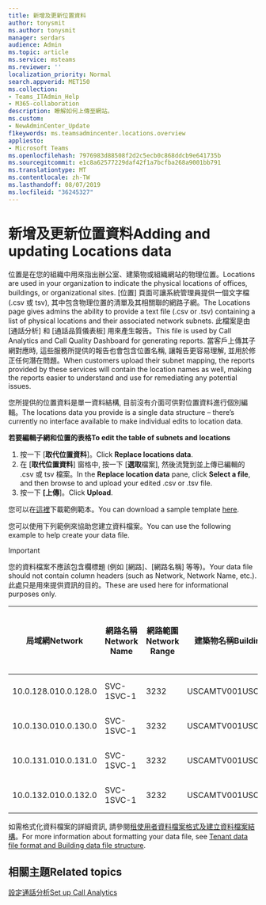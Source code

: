 ```yaml
---
title: 新增及更新位置資料
author: tonysmit
ms.author: tonysmit
manager: serdars
audience: Admin
ms.topic: article
ms.service: msteams
ms.reviewer: ''
localization_priority: Normal
search.appverid: MET150
ms.collection:
- Teams_ITAdmin_Help
- M365-collaboration
description: 瞭解如何上傳至網站。
ms.custom:
- NewAdminCenter_Update
f1keywords: ms.teamsadmincenter.locations.overview
appliesto:
- Microsoft Teams
ms.openlocfilehash: 7976983d88508f2d2c5ecb0c868ddcb9e641735b
ms.sourcegitcommit: e1c8a62577229daf42f1a7bcfba268a9001bb791
ms.translationtype: MT
ms.contentlocale: zh-TW
ms.lasthandoff: 08/07/2019
ms.locfileid: "36245327"
---
```

<a name="adding-and-updating-locations-data"></a><span data-ttu-id="cf87b-103">新增及更新位置資料</span><span class="sxs-lookup"><span data-stu-id="cf87b-103">Adding and updating Locations data</span></span>
============================

<span data-ttu-id="cf87b-104">位置是在您的組織中用來指出辦公室、建築物或組織網站的物理位置。</span><span class="sxs-lookup"><span data-stu-id="cf87b-104">Locations are used in your organization to indicate the physical locations of offices, buildings, or organizational sites.</span></span> <span data-ttu-id="cf87b-105">[位置] 頁面可讓系統管理員提供一個文字檔 (.csv 或 tsv), 其中包含物理位置的清單及其相關聯的網路子網。</span><span class="sxs-lookup"><span data-stu-id="cf87b-105">The Locations page gives admins the ability to provide a text file (.csv or .tsv) containing a list of physical locations and their associated network subnets.</span></span> <span data-ttu-id="cf87b-106">此檔案是由 [通話分析] 和 [通話品質儀表板] 用來產生報告。</span><span class="sxs-lookup"><span data-stu-id="cf87b-106">This file is used by Call Analytics and Call Quality Dashboard for generating reports.</span></span> <span data-ttu-id="cf87b-107">當客戶上傳其子網對應時, 這些服務所提供的報告也會包含位置名稱, 讓報告更容易理解, 並用於修正任何潛在問題。</span><span class="sxs-lookup"><span data-stu-id="cf87b-107">When customers upload their subnet mapping, the reports provided by these services will contain the location names as well, making the reports easier to understand and use for remediating any potential issues.</span></span>

<span data-ttu-id="cf87b-108">您所提供的位置資料是單一資料結構, 目前沒有介面可供對位置資料進行個別編輯。</span><span class="sxs-lookup"><span data-stu-id="cf87b-108">The locations data you provide is a single data structure – there’s currently no interface available to make individual edits to location data.</span></span> 

<span data-ttu-id="cf87b-109">**若要編輯子網和位置的表格**</span><span class="sxs-lookup"><span data-stu-id="cf87b-109">**To edit the table of subnets and locations**</span></span>

1. <span data-ttu-id="cf87b-110">按一下 [**取代位置資料**]。</span><span class="sxs-lookup"><span data-stu-id="cf87b-110">Click **Replace locations data**.</span></span>
2. <span data-ttu-id="cf87b-111">在 [**取代位置資料**] 窗格中, 按一下 [**選取**檔案], 然後流覽到並上傳已編輯的 .csv 或 tsv 檔案。</span><span class="sxs-lookup"><span data-stu-id="cf87b-111">In the **Replace location data** pane, click **Select a file**, and then browse to and upload your edited .csv or .tsv file.</span></span> 
3. <span data-ttu-id="cf87b-112">按一下 **[上傳**]。</span><span class="sxs-lookup"><span data-stu-id="cf87b-112">Click **Upload**.</span></span> 


<span data-ttu-id="cf87b-113">您可以在[這裡](https://github.com/MicrosoftDocs/OfficeDocs-SkypeForBusiness/blob/live/Teams/downloads/locations-template.zip?raw=true)下載範例範本。</span><span class="sxs-lookup"><span data-stu-id="cf87b-113">You can download a sample template [here](https://github.com/MicrosoftDocs/OfficeDocs-SkypeForBusiness/blob/live/Teams/downloads/locations-template.zip?raw=true).</span></span>

<span data-ttu-id="cf87b-114">您可以使用下列範例來協助您建立資料檔案。</span><span class="sxs-lookup"><span data-stu-id="cf87b-114">You can use the following example to help create your data file.</span></span> 

> [!IMPORTANT]
> <span data-ttu-id="cf87b-115">您的資料檔案不應該包含欄標題 (例如 [網路]、[網路名稱] 等等)。</span><span class="sxs-lookup"><span data-stu-id="cf87b-115">Your data file should not contain column headers (such as Network, Network Name, etc.).</span></span> <span data-ttu-id="cf87b-116">此處只是用來提供資訊的目的。</span><span class="sxs-lookup"><span data-stu-id="cf87b-116">These are used here for informational purposes only.</span></span> </br>

|<span data-ttu-id="cf87b-117">局域網</span><span class="sxs-lookup"><span data-stu-id="cf87b-117">Network</span></span>|<span data-ttu-id="cf87b-118">網路名稱</span><span class="sxs-lookup"><span data-stu-id="cf87b-118">Network Name</span></span>|<span data-ttu-id="cf87b-119">網路範圍</span><span class="sxs-lookup"><span data-stu-id="cf87b-119">Network Range</span></span>|<span data-ttu-id="cf87b-120">建築物名稱</span><span class="sxs-lookup"><span data-stu-id="cf87b-120">Building Name</span></span>|<span data-ttu-id="cf87b-121">擁有權類型</span><span class="sxs-lookup"><span data-stu-id="cf87b-121">Ownership Type</span></span>|<span data-ttu-id="cf87b-122">建築物類型</span><span class="sxs-lookup"><span data-stu-id="cf87b-122">Building Type</span></span>|<span data-ttu-id="cf87b-123">建立 Office 類型</span><span class="sxs-lookup"><span data-stu-id="cf87b-123">Building Office Type</span></span>|<span data-ttu-id="cf87b-124">座</span><span class="sxs-lookup"><span data-stu-id="cf87b-124">City</span></span>|<span data-ttu-id="cf87b-125">郵遞區號</span><span class="sxs-lookup"><span data-stu-id="cf87b-125">Zip Code</span></span>|<span data-ttu-id="cf87b-126">國家</span><span class="sxs-lookup"><span data-stu-id="cf87b-126">Country</span></span>|<span data-ttu-id="cf87b-127">市</span><span class="sxs-lookup"><span data-stu-id="cf87b-127">State</span></span>|<span data-ttu-id="cf87b-128">國家</span><span class="sxs-lookup"><span data-stu-id="cf87b-128">Region</span></span>|<span data-ttu-id="cf87b-129">在 Corp 內</span><span class="sxs-lookup"><span data-stu-id="cf87b-129">Inside Corp</span></span>|<span data-ttu-id="cf87b-130">快速路線</span><span class="sxs-lookup"><span data-stu-id="cf87b-130">Express Route</span></span>|
|-|-|-|-|-|-|-|-|-|-|-|-|-|-|
|<span data-ttu-id="cf87b-131">10.0.128.0</span><span class="sxs-lookup"><span data-stu-id="cf87b-131">10.0.128.0</span></span> |<span data-ttu-id="cf87b-132">SVC-1</span><span class="sxs-lookup"><span data-stu-id="cf87b-132">SVC-1</span></span>|<span data-ttu-id="cf87b-133">32</span><span class="sxs-lookup"><span data-stu-id="cf87b-133">32</span></span>|<span data-ttu-id="cf87b-134">USCAMTV001</span><span class="sxs-lookup"><span data-stu-id="cf87b-134">USCAMTV001</span></span>|<span data-ttu-id="cf87b-135">Contoso 租賃 RE&F</span><span class="sxs-lookup"><span data-stu-id="cf87b-135">Contoso Leased RE&F</span></span>|<span data-ttu-id="cf87b-136">辦事處</span><span class="sxs-lookup"><span data-stu-id="cf87b-136">Office</span></span>|<span data-ttu-id="cf87b-137">重新&F</span><span class="sxs-lookup"><span data-stu-id="cf87b-137">RE&F</span></span>|<span data-ttu-id="cf87b-138">山地視圖</span><span class="sxs-lookup"><span data-stu-id="cf87b-138">Mountain View</span></span>|<span data-ttu-id="cf87b-139">94043</span><span class="sxs-lookup"><span data-stu-id="cf87b-139">94043</span></span>|<span data-ttu-id="cf87b-140">一下</span><span class="sxs-lookup"><span data-stu-id="cf87b-140">US</span></span>|<span data-ttu-id="cf87b-141">頒發</span><span class="sxs-lookup"><span data-stu-id="cf87b-141">CA</span></span>|<span data-ttu-id="cf87b-142">一下</span><span class="sxs-lookup"><span data-stu-id="cf87b-142">US</span></span>|<span data-ttu-id="cf87b-143">sr-1</span><span class="sxs-lookup"><span data-stu-id="cf87b-143">1</span></span>|<span data-ttu-id="cf87b-144">sr-1</span><span class="sxs-lookup"><span data-stu-id="cf87b-144">1</span></span>|
|<span data-ttu-id="cf87b-145">10.0.130.0</span><span class="sxs-lookup"><span data-stu-id="cf87b-145">10.0.130.0</span></span> |<span data-ttu-id="cf87b-146">SVC-1</span><span class="sxs-lookup"><span data-stu-id="cf87b-146">SVC-1</span></span>|<span data-ttu-id="cf87b-147">32</span><span class="sxs-lookup"><span data-stu-id="cf87b-147">32</span></span>|<span data-ttu-id="cf87b-148">USCAMTV001</span><span class="sxs-lookup"><span data-stu-id="cf87b-148">USCAMTV001</span></span>|<span data-ttu-id="cf87b-149">Contoso 租賃 RE&F</span><span class="sxs-lookup"><span data-stu-id="cf87b-149">Contoso Leased RE&F</span></span>|<span data-ttu-id="cf87b-150">辦事處</span><span class="sxs-lookup"><span data-stu-id="cf87b-150">Office</span></span>|<span data-ttu-id="cf87b-151">重新&F</span><span class="sxs-lookup"><span data-stu-id="cf87b-151">RE&F</span></span>|<span data-ttu-id="cf87b-152">山地視圖</span><span class="sxs-lookup"><span data-stu-id="cf87b-152">Mountain View</span></span>|<span data-ttu-id="cf87b-153">94043</span><span class="sxs-lookup"><span data-stu-id="cf87b-153">94043</span></span>|<span data-ttu-id="cf87b-154">一下</span><span class="sxs-lookup"><span data-stu-id="cf87b-154">US</span></span>|<span data-ttu-id="cf87b-155">頒發</span><span class="sxs-lookup"><span data-stu-id="cf87b-155">CA</span></span>|<span data-ttu-id="cf87b-156">一下</span><span class="sxs-lookup"><span data-stu-id="cf87b-156">US</span></span>|<span data-ttu-id="cf87b-157">sr-1</span><span class="sxs-lookup"><span data-stu-id="cf87b-157">1</span></span>|<span data-ttu-id="cf87b-158">sr-1</span><span class="sxs-lookup"><span data-stu-id="cf87b-158">1</span></span>|
|<span data-ttu-id="cf87b-159">10.0.131.0</span><span class="sxs-lookup"><span data-stu-id="cf87b-159">10.0.131.0</span></span> |<span data-ttu-id="cf87b-160">SVC-1</span><span class="sxs-lookup"><span data-stu-id="cf87b-160">SVC-1</span></span>|<span data-ttu-id="cf87b-161">32</span><span class="sxs-lookup"><span data-stu-id="cf87b-161">32</span></span>|<span data-ttu-id="cf87b-162">USCAMTV001</span><span class="sxs-lookup"><span data-stu-id="cf87b-162">USCAMTV001</span></span>|<span data-ttu-id="cf87b-163">Contoso 租賃 RE&F</span><span class="sxs-lookup"><span data-stu-id="cf87b-163">Contoso Leased RE&F</span></span>|<span data-ttu-id="cf87b-164">辦事處</span><span class="sxs-lookup"><span data-stu-id="cf87b-164">Office</span></span>|<span data-ttu-id="cf87b-165">重新&F</span><span class="sxs-lookup"><span data-stu-id="cf87b-165">RE&F</span></span>|<span data-ttu-id="cf87b-166">山地視圖</span><span class="sxs-lookup"><span data-stu-id="cf87b-166">Mountain View</span></span>|<span data-ttu-id="cf87b-167">94043</span><span class="sxs-lookup"><span data-stu-id="cf87b-167">94043</span></span>|<span data-ttu-id="cf87b-168">一下</span><span class="sxs-lookup"><span data-stu-id="cf87b-168">US</span></span>|<span data-ttu-id="cf87b-169">頒發</span><span class="sxs-lookup"><span data-stu-id="cf87b-169">CA</span></span>|<span data-ttu-id="cf87b-170">一下</span><span class="sxs-lookup"><span data-stu-id="cf87b-170">US</span></span>|<span data-ttu-id="cf87b-171">sr-1</span><span class="sxs-lookup"><span data-stu-id="cf87b-171">1</span></span>|<span data-ttu-id="cf87b-172">sr-1</span><span class="sxs-lookup"><span data-stu-id="cf87b-172">1</span></span>|
|<span data-ttu-id="cf87b-173">10.0.132.0</span><span class="sxs-lookup"><span data-stu-id="cf87b-173">10.0.132.0</span></span> |<span data-ttu-id="cf87b-174">SVC-1</span><span class="sxs-lookup"><span data-stu-id="cf87b-174">SVC-1</span></span>|<span data-ttu-id="cf87b-175">32</span><span class="sxs-lookup"><span data-stu-id="cf87b-175">32</span></span>|<span data-ttu-id="cf87b-176">USCAMTV001</span><span class="sxs-lookup"><span data-stu-id="cf87b-176">USCAMTV001</span></span>|<span data-ttu-id="cf87b-177">Contoso 租賃 RE&F</span><span class="sxs-lookup"><span data-stu-id="cf87b-177">Contoso Leased RE&F</span></span>|<span data-ttu-id="cf87b-178">辦事處</span><span class="sxs-lookup"><span data-stu-id="cf87b-178">Office</span></span>|<span data-ttu-id="cf87b-179">重新&F</span><span class="sxs-lookup"><span data-stu-id="cf87b-179">RE&F</span></span>|<span data-ttu-id="cf87b-180">山地視圖</span><span class="sxs-lookup"><span data-stu-id="cf87b-180">Mountain View</span></span>|<span data-ttu-id="cf87b-181">94043</span><span class="sxs-lookup"><span data-stu-id="cf87b-181">94043</span></span>|<span data-ttu-id="cf87b-182">一下</span><span class="sxs-lookup"><span data-stu-id="cf87b-182">US</span></span>|<span data-ttu-id="cf87b-183">頒發</span><span class="sxs-lookup"><span data-stu-id="cf87b-183">CA</span></span>|<span data-ttu-id="cf87b-184">一下</span><span class="sxs-lookup"><span data-stu-id="cf87b-184">US</span></span>|<span data-ttu-id="cf87b-185">sr-1</span><span class="sxs-lookup"><span data-stu-id="cf87b-185">1</span></span>|<span data-ttu-id="cf87b-186">sr-1</span><span class="sxs-lookup"><span data-stu-id="cf87b-186">1</span></span>|


<span data-ttu-id="cf87b-187">如需格式化資料檔案的詳細資訊, 請參閱[租使用者資料檔案格式及建立資料檔案結構](turning-on-and-using-call-quality-dashboard.md#tenant-data-file-format-and-structure)。</span><span class="sxs-lookup"><span data-stu-id="cf87b-187">For more information about formatting your data file, see [Tenant data file format and Building data file structure](turning-on-and-using-call-quality-dashboard.md#tenant-data-file-format-and-structure).</span></span>


## <a name="related-topics"></a><span data-ttu-id="cf87b-188">相關主題</span><span class="sxs-lookup"><span data-stu-id="cf87b-188">Related topics</span></span>

[<span data-ttu-id="cf87b-189">設定通話分析</span><span class="sxs-lookup"><span data-stu-id="cf87b-189">Set up Call Analytics</span></span>](set-up-call-analytics.md)
